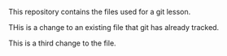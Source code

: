 This repository contains the files used for a git lesson.

THis is a change to an existing file that git has already tracked.

This is a third change to the file.
